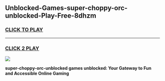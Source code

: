 
## Unblocked-Games-super-choppy-orc-unblocked-Play-Free-8dhzm
<h3>
<a href="https://premium76.site?title=super-choppy-orc-unblocked&ref=18A1">CLICK TO PLAY</a></h3>
<hr>

<h3>
<a href="https://premium76.site?title=super-choppy-orc-unblocked&ref=18A1">CLICK 2 PLAY</a>
  
</h3>

<a href="https://premium76.site?title=super-choppy-orc-unblocked&ref=18A1"><img src="https://clearcache.store/games.png"></a>


**super-choppy-orc-unblocked games unblocked: Your Gateway to Fun and Accessible Online Gaming**
